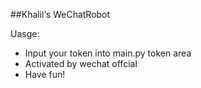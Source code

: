 ##Khalil‘s WeChatRobot

Uasge:
  - Input your token into main.py token area
  - Activated by wechat offcial
  - Have fun!
